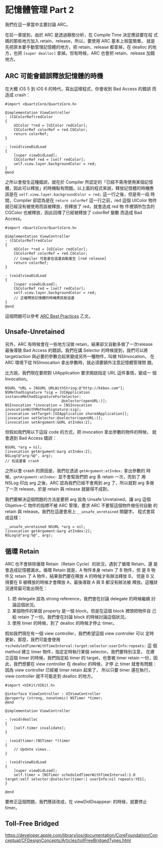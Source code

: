 記憶體管理 Part 2
=================

我們在這一章當中主要討論 ARC。

在前一章提到，由於 ARC 是透過靜態分析，在 Compile Time 決定應該要在程
式碼的那些地方加入 retain、release，所以，要使用 ARC 基本上相當簡單，
就是先把原本要手動管理記憶體的地方，把 retain、release 都拿掉，在
dealloc 的地方，也把 `[super dealloc]` 拿掉。但有時候，ARC 也會把
retain、release 加錯地方。

ARC 可能會錯誤釋放記憶體的時機
------------------------------

在大概 iOS 5 到 iOS 6 的時代，寫出這樣程式，你會收到 Bad Access 的錯誤
而造成 crash：

``` objc
#import <QuartzCore/QuartzCore.h>

@implementation ViewController
- (CGColorRef)redColor
{
	UIColor *red = [UIColor redColor];
	CGColorRef colorRef = red.CGColor;
	return colorRef;
}

- (void)viewDidLoad
{
	[super viewDidLoad];
	CGColorRef red = [self redColor];
	self.view.layer.backgroundColor = red;
}
@end
```

之所以會發生這種錯誤，就在於 Compiler 所認定的「已經不需用使用某個記憶
體，因此可以釋放」的時機點有問題。以上面的程式來說，釋放記憶體的時機應
該是在 `self.view.layer.backgroundColor = red;` 這一行之後，但是有一段
時間，Compiler 卻認為是在 `return colorRef` 這一行之前，red 這個
UIColor 物件就已經沒有被使用而該被釋放，但釋放了 red，就會造成 red 物
件裡頭所包含的 CGColor 也被釋放，因此回傳了已經被釋放了 colorRef 變數
而造成 Bad Access。

``` objc
#import <QuartzCore/QuartzCore.h>

@implementation ViewController
- (CGColorRef)redColor
{
	UIColor *red = [UIColor redColor];
	CGColorRef colorRef = red.CGColor;
	// Compiler 可能會在這邊自動產生 [red release]
	return colorRef;
}

- (void)viewDidLoad
{
	[super viewDidLoad];
	CGColorRef red = [self redColor];
	self.view.layer.backgroundColor = red;
	// 正確釋放記憶體的時機應該是這邊
}
@end
```

這個問題可以參考
[ARC Best Practices](http://amattn.com/p/arc_best_practices.html) 乙文。

Unsafe-Unretained
-----------------

另外，ARC 有時候會在一些地方沒做 retain，結果卻又自動多做了一次release
最後導致 Bad Access 的錯誤。我們在講 Selector 的時候提到，我們可以將
target/action 與必要的參數合起來變成另外一種物件，叫做 NSInvocation，
在 ARC 環境下從 NSInvocation 拿出參數時，就必須要額外注意記憶體管理問
題。

比方說，我們現在要把對 UIApplication 要求開啟指定 URL 這件事情，變成一
個 Invocation。

``` objc
NSURL *URL = [NSURL URLWithString:@"http://kkbox.com"];
NSMethodSignature *sig = [UIApplication instanceMethodSignatureForSelector:
						  @selector(openURL:)];
NSInvocation *invocation = [NSInvocation invocationWithMethodSignature:sig];
[invocation setTarget:[UIApplication sharedApplication]];
[invocation setSelector:@selector(openURL:)];
[invocation setArgument:&URL atIndex:2];
```

但假如我們用以下這段 code 的方式，把 invocation 拿出參數的物件的時候，
就會遇到 Bad Access 錯誤：

``` objc
NSURL *arg = nil;
[invocation getArgument:&arg atIndex:2];
NSLog(@"arg:%@", arg);
// 在這邊會 crash
```

之所以會 crash 的原因是，我們在透過 `getArgument:atIndex:` 拿出參數的
時候，`getArgument:atIndex:` 並不會幫我們把 arg 多 retain 一次，而到了
用 NSLog 印出 arg 之後，ARC 認為我們已經不會用到 arg 了，所以就對 arg
多做了一次 release，於是 retain 與 release 就變得不成對。

我們要解決這個問題的方法是要把 arg 設為 Unsafe Unretained，讓 arg 這個
Objetive-C 物件的指標不被 ARC 管理，要求 ARC 不要幫這個物件做任何自動
的 retain 與 release。我們在這邊會用上 `__unsafe_unretained` 關鍵字。
程式會寫成這樣：

``` objc
__unsafe_unretained NSURL *arg = nil;
[invocation getArgument:&arg atIndex:2];
NSLog(@"arg:%@", arg);
```

循環 Retain
-----------

ARC 也不會排除循環 Retain（Retain Cycle）的狀況，遇到了循環 Retain，還
是會造成記憶體漏水。循環 Retain 就是，A 物件本身 retain 了 B 物件，但
是 B 物件又 retain 了 A 物件，結果我們要在釋放 A 的時候才有辦法釋放 B，
但是 B 又得要在 B 被釋放的時候才會釋放 A，最後導致 A 與 B 都沒有辦法被
釋放。這種狀況通常最可能出現在：

1. 把 delegate 設為 strong reference，我們會在討論 delegate 的時候繼續
   討論這個狀況。
2. 某個物件的某個 property 是一個 block，但是在這個 block 裡頭把物件自
   己給 retain 了一份。我們會在討論 block 的時候討論這個狀況。
3. 使用 timer 的時候，到了 dealloc 的時候才停止 timer。

假如我們現在有一個 view controller，我們希望這個 view controller 可以
定時更新，那麼，我們可能會使用
`+scheduledTimerWithTimeInterval:target:selector:userInfo:repeats:` 這
個 method 建立 timer 物件，指定定時執行某個 selector。我們要特別注意，
在建立這個 timer 的時候，我們指定給 timer 的 target，也會被 timer
retain 一份，因此，我們想要在 view controller 在 dealloc 的時候，才停
止 timer 就會有問題：因為 view controller 已經被 timer retain 起來了，
所以只要 timer 還在執行，view controller 就不可能走到 dealloc 的地方。

``` objc
#import <UIKit/UIKit.h>

@interface ViewController : UIViewController
@property (strong, nonatomic) NSTimer *timer;
@end

@implementation ViewController

- (void)dealloc
{
	[self.timer invalidate];
}

- (void)timer:(NSTimer *)timer
{
	// Update views..
}

- (void)viewDidLoad
{
	[super viewDidLoad];
	self.timer = [NSTimer scheduledTimerWithTimeInterval:1.0 target:self selector:@selector(timer:) userInfo:nil repeats:YES];
}

@end
```

要修正這個問題，我們應該改成，在 viewDidDisappear: 的時候，就要停止
timer。

Toll-Free Bridged
-----------------


https://developer.apple.com/library/ios/documentation/CoreFoundation/Conceptual/CFDesignConcepts/Articles/tollFreeBridgedTypes.html
